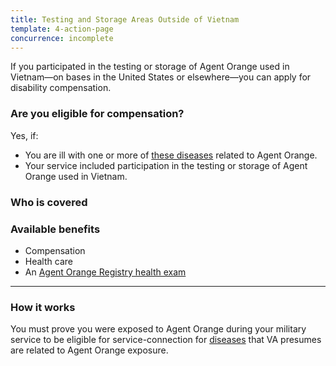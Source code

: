 ```yaml
---
title: Testing and Storage Areas Outside of Vietnam
template: 4-action-page
concurrence: incomplete
---
```


If you participated in the testing or storage of Agent Orange used in Vietnam—on bases in the United States or elsewhere—you can apply for disability compensation.

<div class="call-out" markdown="1">

### Are you eligible for compensation?
Yes, if:
- You are ill with one or more of [these diseases](/disability-benefits/conditions/exposure-to-hazardous-materials/agent-orange/diseases/) related to Agent Orange.
- Your service included participation in the testing or storage of Agent Orange used in Vietnam.

### Who is covered
</div>


### Available benefits
- Compensation
- Health care
- An [Agent Orange Registry health exam](/disability-benefits/conditions/exposure-to-hazardous-materials/agent-orange/registry-health-exam/)

----- 

### How it works
You must prove you were exposed to Agent Orange during your military service to be eligible for service-connection for [diseases](/disability-benefits/conditions/exposure-to-hazardous-materials/agent-orange/diseases/) that VA presumes are related to Agent Orange exposure.
